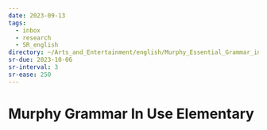 ```yaml
---
date: 2023-09-13
tags:
  - inbox
  - research
  - SR_english
directory: ~/Arts_and_Entertainment/english/Murphy_Essential_Grammar_in_Use_Elementary
sr-due: 2023-10-06
sr-interval: 3
sr-ease: 250
---
```


# Murphy Grammar In Use Elementary


